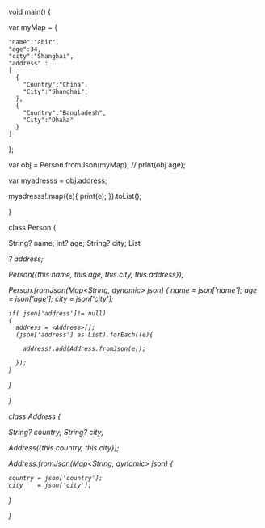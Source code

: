 void main()
{
  
  var myMap = 
  {
    
    "name":"abir",
    "age":34,
    "city":"Shanghai",
    "address" : 
    [
      {
        "Country":"China",
        "City":"Shanghai",
      },
      {
        "Country":"Bangladesh",
        "City":"Dhaka"
      }
    ]
  };
  
  
  var obj = Person.fromJson(myMap);
 // print(obj.age);
  
  var myadresss = obj.address;
  
   myadresss!.map((e){
     print(e);
   }).toList();
  
}


class Person
{

  String? name;
  int?    age;
  String? city;
  List<Address>? address;
  
  Person({this.name, this.age, this.city, this.address});
  
  Person.fromJson(Map<String,  dynamic> json)
  {
    name = json['name'];
    age  = json['age'];
    city = json['city'];
    
    
    if( json['address']!= null)
    {
      address = <Address>[];
      (json['address'] as List).forEach((e){
        
        address!.add(Address.fromJson(e));
        
      });
    }
  }
  
}

class Address
{
  
  String? country;
  String? city;
  
  Address({this.country, this.city});
  
  Address.fromJson(Map<String,  dynamic> json)
  {
   
    country = json['country'];
    city    = json['city'];
  }
  
  
}
